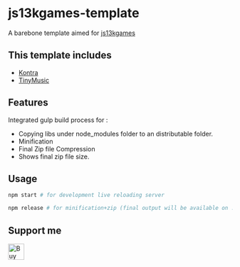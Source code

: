 # js13kgames-template
A barebone template aimed for [js13kgames](js13kgames.com)
## This template includes
* [Kontra](https://github.com/straker/kontra)
* [TinyMusic](https://github.com/kevincennis/TinyMusic)

## Features
Integrated gulp build process for :
* Copying libs under node_modules folder to an distributable folder.
* Minification
* Final Zip file Compression
* Shows final zip file size.

## Usage

```bash
npm start # for development live reloading server
```
```bash
npm release # for minification+zip (final output will be available on ./dist/archive.zip)
```

## Support me 
[<img height='36' style='border:0px;height:36px;' src='https://az743702.vo.msecnd.net/cdn/kofi3.png?v=0' border='0' alt='Buy Me a Coffee at ko-fi.com' />](https://ko-fi.com/R6R36EBQ)